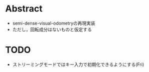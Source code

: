 # Abstract
* semi-dense-visual-odometryの再現実装
* ただし，回転成分はないものと仮定する
# TODO 
* ストリーミングモードではキー入力で初期化できるようにする(Fri)